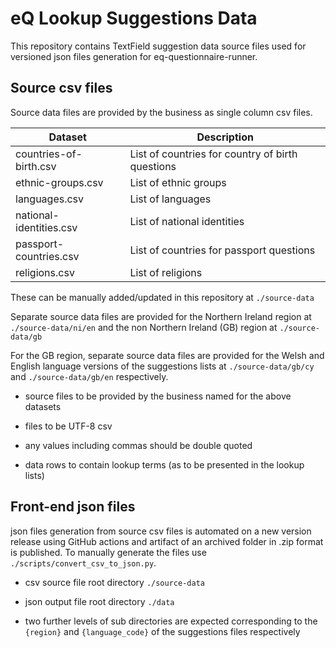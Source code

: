 # eQ Lookup Suggestions Data

This repository contains TextField suggestion data source files used for versioned json files generation for eq-questionnaire-runner.

## Source csv files

Source data files are provided by the business as single column csv files.

| Dataset | Description |
| ------- |-------|
| countries-of-birth.csv | List of countries for country of birth questions |
| ethnic-groups.csv | List of ethnic groups |
| languages.csv | List of languages |
| national-identities.csv | List of national identities |
| passport-countries.csv | List of countries for passport questions |
| religions.csv | List of religions |

These can be manually added/updated in this repository at `./source-data`

Separate source data files are provided for the Northern Ireland region at `./source-data/ni/en` and the non Northern Ireland (GB) region at `./source-data/gb`

For the GB region, separate source data files are provided for the Welsh and English language versions of the suggestions lists at `./source-data/gb/cy` and `./source-data/gb/en` respectively.

- source files to be provided by the business named for the above datasets

- files to be UTF-8 csv

- any values including commas should be double quoted

- data rows to contain lookup terms (as to be presented in the lookup lists)

## Front-end json files

json files generation from source csv files is automated on a new version release using GitHub actions and artifact of an archived folder in .zip format is published. To manually generate the files use `./scripts/convert_csv_to_json.py`.

- csv source file root directory `./source-data`

- json output file root directory `./data`

- two further levels of sub directories are expected corresponding to the `{region}` and `{language_code}` of the suggestions files respectively
